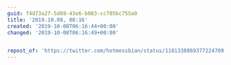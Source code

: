```yaml
---
guid: f4d73a27-5d69-43e6-b083-cc705bc755a0
title: '2019.10.08, 08:16'
created: '2019-10-08T06:16:44+00:00'
changed: '2019-10-08T06:16:49+00:00'


repost_of: 'https://twitter.com/hotmessbian/status/1181338869377224709'
---
```


